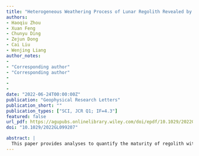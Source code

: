 ```yaml
---
title: "Heterogeneous Weathering Process of Lunar Regolith Revealed by Polarimetric Attributes Analysis of Chang’E-4 Lunar Penetrating Radar Data Acquired During the Yutu-2 Turnings"
authors:
- Haoqiu Zhou
- Xuan Feng
- Chunyu Ding
- Zejun Dong
- Cai Liu
- Wenjing Liang
author_notes:
- 
- "Corresponding author"
- "Corresponding author"
- 
- 
- 
date: "2022-06-24T00:00:00Z"
publication: "Geophysical Research Letters"
publication_short: ""
publication_types: ["SCI, JCR Q1; IF=4.3"] 
featured: false
url_pdf: https://agupubs.onlinelibrary.wiley.com/doi/epdf/10.1029/2022GL099207
doi: "10.1029/2022GL099207"

abstract: |
  This paper provides analyses to quantify the maturity of regolith within 24 m depth using a novel polarimetric attributes analysis of lunar penetrating radar (LPR) data. The results demonstrate that LPR signals were mainly from subsurface rock fragments of different sizes and were rarely from strata interfaces. The averages and ranges of maturities for the near-surface (0–2 m), the fine-grained regolith (2–12 m), and the coarse-grained ejecta (12–24 m) are 68.98% (0%–99.82%), 82.61% (41.52%–96.56%), and 72.33% (5.91%–96.66%), respectively. Local regions with anomalously low maturities on the lunar surface may be due to the dense materials formed by local impacts or the rock fragments from distal impacts; a newly discovered sandwich structure with low maturity at a depth between 12 and 18 m is formed by the heterogeneous weathering in a paleo-crater. Based on these new insights, we infer a heterogeneous weathering process of the regolith.
---
```


